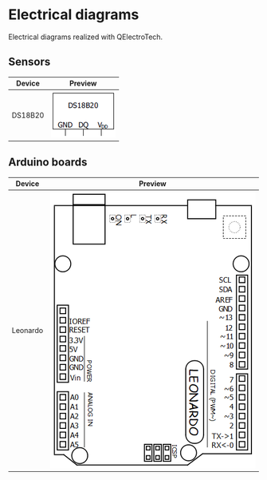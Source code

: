 # Electrical diagrams

Electrical diagrams realized with QElectroTech.

## Sensors

| Device  | Preview |
| --- | --- |
| DS18B20  | ![DS18B20 preview](img/DS18B20.png) |

## Arduino boards

| Device  | Preview |
| --- | --- |
| Leonardo  | ![Leonardo preview](img/Leonardo.png) |
